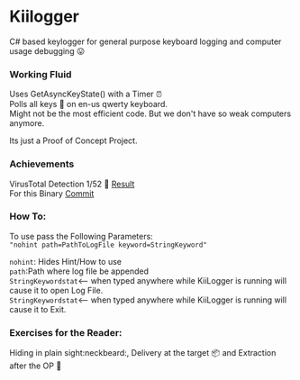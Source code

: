 # Kiilogger
C# based keylogger for general purpose keyboard logging and computer usage debugging :stuck_out_tongue:

### Working Fluid
Uses GetAsyncKeyState() with a Timer :alarm_clock:  
Polls all keys :key: on en-us qwerty keyboard.  
Might not be the most efficient code. But we don't have so weak computers anymore.

Its just a Proof of Concept Project.

### Achievements
VirusTotal Detection 1/52 :cop: [Result](https://www.virustotal.com/en/file/1822f0aa34f705ac3902d46827c8677944e0465c3a7b4e9ff8140921ede09a5b/analysis/1453916060/)  
For this Binary [Commit](https://github.com/XEonAX/Kiilogger/commit/4f5995e92bebcd301ca20dfec8c62fdb04ff9e7a)

### How To:
To use pass the Following Parameters:  
`"nohint path=PathToLogFile keyword=StringKeyword"`

`nohint`: Hides Hint/How to use  
`path`:Path where log file be appended  
`StringKeywordstat`<-- when typed anywhere while KiiLogger is running will cause it to open Log File.  
`StringKeywordstat`<-- when typed anywhere while KiiLogger is running will cause it to Exit.

### Exercises for the Reader:
Hiding in plain sight:neckbeard:, Delivery at the target :package: and Extraction after the OP :runner:
